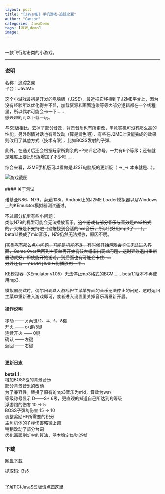```yaml
---
layout: post
title: "[JavaME] 手机游戏-追踪之翼"
author: "Cansor"
categories: JavaDemo
tags: [游戏,demo]
image: 
---
```


<br>
一款飞行射击类的小游戏。
<br>

***

### 说明

名称：追踪之翼  
平台：JavaME

这个小游戏最初是开发的电脑版（J2SE），最近把它移植到了J2ME平台上，因为没有经验所以优化得并不好，加载资源和画面渲染等等大部分逻辑都在一个线程里，所以偶尔可能会卡一下……  
感兴趣的可以下载一玩。

与SE版相比，去掉了部分音效，背景音乐也有所更改，毕竟实机可没有那么高的性能。另外剧情对话也有所改动（算是润色吧），有些在J2ME上没能完成的效果则改用了其他方式（技术有限），比如BOSS发射的子弹。

此外，在通关后还会根据玩家所剩余的HP来评定称号，一共有6个等级；还有就是难度上要比SE版增加了不少吧……

综合来看，J2ME手机版可以看做是J2SE电脑版的更新版（ →_→ 本来就是...）。



<img src="https://i.loli.net/2018/11/02/5bdc041d7ad32.png" alt="游戏截图">
<br><br>
#### 关于测试

诺基亚N86、N79，索爱j108i，Android上的J2ME Loader模拟器以及Windows上的KEmulator模拟器测试通过。

不过部分机型有些小问题：  
类似N79的机型可能会无法播放音乐，<del>这个游戏有部分音乐与音效是mp3格式的，大概是不支持吧（没能找到合适的mid音乐，所以只好用mp3了……）。</del>beta1.1换成了mid音乐，N79仍然无法播放，原因不明。

<del>j108i呢有那么点小问题，可能是机能不足，有时候开始游戏会卡住无法进入界面，Game Over后回到主菜单再开始有较大概率出现此问题，这时建议退出重新启动就好，即使能开始游戏，到后面也有可能会卡住……  
另外还有一个BGM j108i只能播放到一半…</del>

<del>KE模拟器（KEmulator v1.05）无法停止mp3格式的BGM……</del> beta1.1版本不再使用mp3.

模拟器测试时，偶尔出现进入游戏但主菜单界面的音乐无法停止的问题，这时返回主菜单重新进入游戏即可，或者进入设置里关掉音乐再重新开启。

#### 操作说明

移动 —— 方向键/2、4、6、8键  
开火 —— ok键/5键  
连续开火 —— 0键  
确认 —— 左键  
返回 —— 右键
<br><br>

#### 更新日志

<b>beta1.1 :</b>  
增加BOSS战的背景音乐  
部分背景音乐的改动  
为了兼容性，替换了原有的mp3音乐为mid，音效为wav  
等级称号显示 D——S+ 6级，更直观的知道自己所达到的等级  
浮游炮的伤害 10 -> 5  
BOSS子弹的伤害 15 -> 10  
调整奖励HP所需要的积分  
主角机体的子弹伤害略微上调  
稍稍改动了部分台词  
优化画面刷新率的算法，基本稳定每秒25帧



### 下载


<a href="https://pan.baidu.com/s/1m2k7TPBaPAxFjVfWupdZXw" target="_blank" class="line-color">网盘下载</a>

提取码: i3s5

<br>
<a href="{{ site.github.url }}/javademo/TrackWing.html" target="_blank">了解PC(JavaSE)版请点击这里</a>
<br><br><br>

